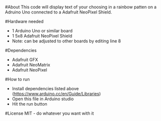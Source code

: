 #About
This code will display text of your choosing in a rainbow patten on a Adruino Uno connected to a Adafruit NeoPixel Shield.

#Hardware needed
* 1 Arduino Uno or similar board
* 1 5x8 Adafruit NeoPixel Shield 
* Note: can be adjusted to other boards by editing line 8

#Dependencies
* Adafruit GFX
* Adafruit NeoMatrix
* Adafruit NeoPixel

#How to run
* Install dependencies listed above (https://www.arduino.cc/en/Guide/Libraries)
* Open this file in Arduino studio
* Hit the run button

#License 
MIT - do whatever you want with it
